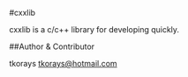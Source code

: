 #cxxlib

cxxlib is a c/c++ library for developing quickly.

##Author & Contributor

tkorays <tkorays@hotmail.com>


